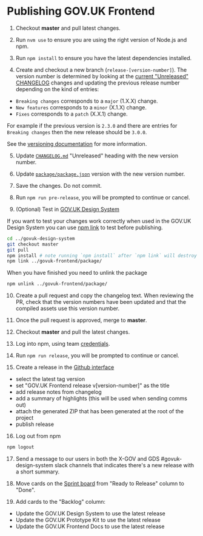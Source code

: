 # Publishing GOV.UK Frontend

1. Checkout **master** and pull latest changes.

2. Run `nvm use` to ensure you are using the right version of Node.js and npm.

3. Run `npm install` to ensure you have the latest dependencies installed.

4. Create and checkout a new branch (`release-[version-number]`).
  The version number is determined by looking at the [current "Unreleased" CHANGELOG](../../CHANGELOG.md) changes and updating the previous release number depending on the kind of entries:

  - `Breaking changes` corresponds to a `major` (1.X.X) change.
  - `New features` corresponds to a `minor` (X.1.X) change.
  - `Fixes` corresponds to a `patch` (X.X.1) change.

  For example if the previous version is `2.3.0` and there are entries for `Breaking changes` then the new release should be `3.0.0`.

  See the [versioning documentation](versioning.md) for more information.

5. Update [`CHANGELOG.md`](../../CHANGELOG.md) "Unreleased" heading with the new version number.

6. Update [`package/package.json`](../../package/package.json) version with the new version number.

7. Save the changes. Do not commit.

8. Run `npm run pre-release`, you will be prompted to continue or cancel.

9. (Optional) Test in [GOV.UK Design System](git@github.com:alphagov/govuk-design-system.git)

  If you want to test your changes work correctly when used in the GOV.UK Design System you can use [npm link](https://docs.npmjs.com/cli/link) to test before publishing.

  ```bash
  cd ../govuk-design-system
  git checkout master
  git pull
  npm install # note running `npm install` after `npm link` will destroy the link.
  npm link ../govuk-frontend/package/
  ```

  When you have finished you need to unlink the package

  ```bash
  npm unlink ../govuk-frontend/package/
  ```

10. Create a pull request and copy the changelog text.
   When reviewing the PR, check that the version numbers have been updated and that the compiled assets use this version number.

11. Once the pull request is approved, merge to **master**.

12. Checkout **master** and pull the latest changes.

13. Log into npm, using team [credentials](https://github.com/alphagov/design-system-team-credentials/tree/master/npm/govuk-patterns-and-tools).

14. Run `npm run release`, you will be prompted to continue or cancel.

15. Create a release in the [Github interface](https://github.com/alphagov/govuk-frontend/releases/new)
  - select the latest tag version
  - set "GOV.UK Frontend release v[version-number]" as the title
  - add release notes from changelog
  - add a summary of highlights (this will be used when sending comms out)
  - attach the generated ZIP that has been generated at the root of the project
  - publish release

16. Log out from npm
```bash
npm logout
```

17. Send a message to our users in both the X-GOV and GDS #govuk-design-system slack channels that indicates
there's a new release with a short summary.

18. Move cards on the [Sprint board](https://github.com/orgs/alphagov/projects/4) from "Ready to Release" column to "Done".

19. Add cards to the "Backlog" column:
  - Update the GOV.UK Design System to use the latest release
  - Update the GOV.UK Prototype Kit to use the latest release
  - Update the GOV.UK Frontend Docs to use the latest release
